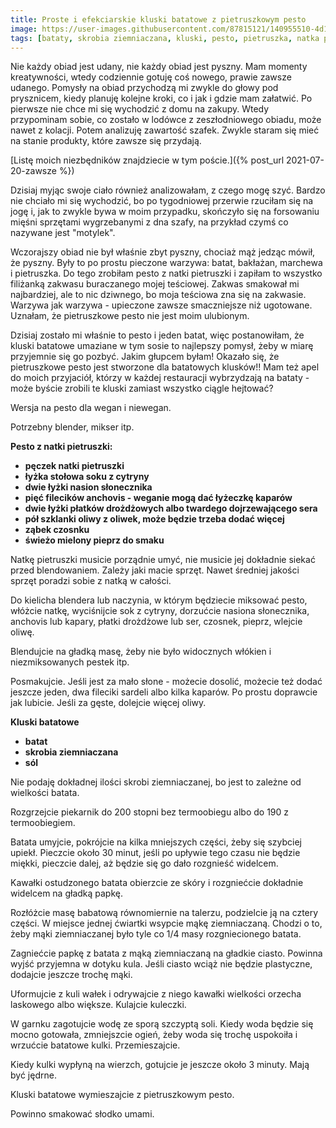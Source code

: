 ```yaml
---
title: Proste i efekciarskie kluski batatowe z pietruszkowym pesto
image: https://user-images.githubusercontent.com/87815121/140955510-4d1e6229-01b2-45bd-af2c-6812df1b65ff.jpeg
tags: [bataty, skrobia ziemniaczana, kluski, pesto, pietruszka, natka pietruszki,słonecznik, płatki drożdżowe, łatwy obiad, gotowanie, oliwa, anchovis, sardele]
---
```


Nie każdy obiad jest udany, nie każdy obiad jest pyszny. Mam momenty kreatywności, wtedy codziennie gotuję coś nowego, prawie zawsze udanego.
Pomysły na obiad przychodzą mi zwykle do głowy pod prysznicem, kiedy planuję kolejne kroki, co i jak i gdzie mam załatwić. Po pierwsze nie chce mi się 
wychodzić z domu na zakupy. Wtedy przypominam sobie, co zostało w lodówce z zeszłodniowego obiadu, może nawet z kolacji. Potem analizuję zawartość szafek. Zwykle staram się mieć na stanie produkty, które zawsze się przydają. 

[Listę moich niezbędników znajdziecie w tym poście.]({% post_url 2021-07-20-zawsze %})

Dzisiaj myjąc swoje ciało również analizowałam, z czego mogę szyć. Bardzo nie chciało mi się wychodzić, bo po tygodniowej przerwie rzuciłam się na jogę
i, jak to zwykle bywa w moim przypadku, skończyło się na forsowaniu mięśni sprzętami wygrzebanymi z dna szafy, na przykład czymś co nazywane jest 
"motylek". 

Wczorajszy obiad nie był właśnie zbyt pyszny, chociaż mąż jedząc mówił, że pyszny. Były to po prostu pieczone warzywa: batat, bakłażan, marchewa i pietruszka. 
Do tego zrobiłam pesto z natki pietruszki i zapiłam to wszystko filiżanką zakwasu buraczanego mojej teściowej. Zakwas smakował mi najbardziej, ale to nic dziwnego, 
bo moja teściowa zna się na zakwasie. Warzywa jak warzywa - upieczone zawsze smaczniejsze niż ugotowane. Uznałam, że pietruszkowe pesto nie jest moim ulubionym. 

Dzisiaj zostało mi właśnie to pesto i jeden batat, więc postanowiłam, że kluski batatowe umaziane w tym sosie to najlepszy pomysł, żeby w miarę przyjemnie się go pozbyć. 
Jakim głupcem byłam! Okazało się, że pietruszkowe pesto jest stworzone dla batatowych klusków!! Mam też apel do moich przyjaciół, którzy w każdej restauracji wybrzydzają 
na bataty - może byście zrobili te kluski zamiast wszystko ciągle hejtować?

Wersja na pesto dla wegan i niewegan.

Potrzebny blender, mikser itp.

**Pesto z natki pietruszki:**

- **pęczek natki pietruszki**
- **łyżka stołowa soku z cytryny**
- **dwie łyżki nasion słonecznika**
- **pięć filecików anchovis - weganie mogą dać łyżeczkę kaparów**
- **dwie łyżki płatków drożdżowych albo twardego dojrzewającego sera**
- **pół szklanki oliwy z oliwek, może będzie trzeba dodać więcej**
- **ząbek czosnku**
- **świeżo mielony pieprz do smaku**

Natkę pietruszki musicie porządnie umyć, nie musicie jej dokładnie siekać przed blendowaniem. Zależy jaki macie sprzęt. Nawet średniej jakości sprzęt 
poradzi sobie z natką w całości. 

Do kielicha blendera lub naczynia, w którym będziecie miksować pesto, włóżcie natkę, wyciśnijcie sok z cytryny, dorzućcie nasiona słonecznika, anchovis 
lub kapary, płatki drożdżowe lub ser, czosnek, pieprz, wlejcie oliwę. 

Blendujcie na gładką masę, żeby nie było widocznych włókien i niezmiksowanych pestek itp. 

Posmakujcie. Jeśli jest za mało słone - możecie dosolić, możecie też dodać jeszcze jeden, dwa fileciki sardeli albo kilka kaparów. Po prostu doprawcie jak lubicie. 
Jeśli za gęste, dolejcie więcej oliwy.

**Kluski batatowe**

- **batat**
- **skrobia ziemniaczana**
- **sól**

Nie podaję dokładnej ilości skrobi ziemniaczanej, bo jest to zależne od wielkości batata.

Rozgrzejcie piekarnik do 200 stopni bez termoobiegu albo do 190 z termoobiegiem. 

Batata umyjcie, pokrójcie na kilka mniejszych części, żeby się szybciej upiekł. Pieczcie około 30 minut, jeśli po upływie tego czasu nie będzie miękki,
pieczcie dalej, aż będzie się go dało rozgnieść widelcem. 

Kawałki ostudzonego batata obierzcie ze skóry i rozgniećcie dokładnie widelcem na gładką papkę. 

Rozłóżcie masę babatową równomiernie na talerzu, podzielcie ją na cztery części. W miejsce jednej ćwiartki wsypcie mąkę ziemniaczaną. Chodzi o to, 
żeby mąki ziemniaczanej było tyle co 1/4 masy rozgniecionego batata.

Zagniećcie papkę z batata z mąką ziemniaczaną na gładkie ciasto. Powinna wyjść przyjemna w dotyku kula. Jeśli ciasto wciąż nie będzie plastyczne, 
dodajcie jeszcze trochę mąki. 

Uformujcie z kuli wałek i odrywajcie z niego kawałki wielkości orzecha laskowego albo większe. Kulajcie kuleczki.

W garnku zagotujcie wodę ze sporą szczyptą soli. Kiedy woda będzie się mocno gotowała, zmniejszcie ogień, żeby woda się trochę uspokoiła i wrzućcie 
batatowe kulki. Przemieszajcie.

Kiedy kulki wypłyną na wierzch, gotujcie je jeszcze około 3 minuty. Mają być jędrne. 

Kluski batatowe wymieszajcie z pietruszkowym pesto. 

Powinno smakować słodko umami.

